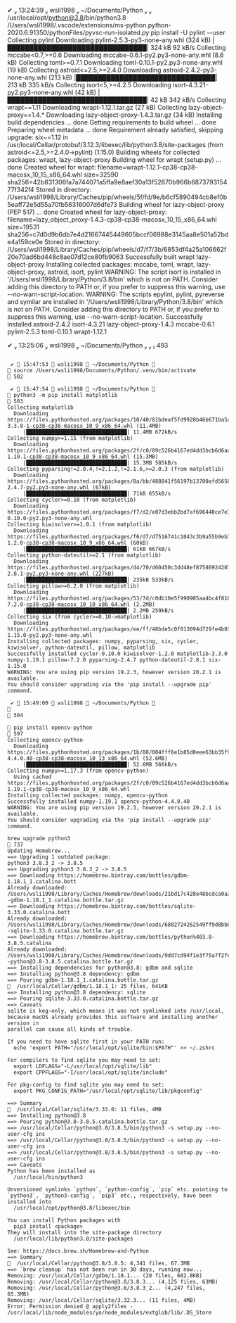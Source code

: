 
 ✔  13:24:39  wsli1998  ~/Documents/Python 
 /usr/local/opt/python@3.8/bin/python3.8 /Users/wsli1998/.vscode/extensions/ms-python.python-2020.6.91350/pythonFiles/pyvsc-run-isolated.py pip install -U pylint --user
Collecting pylint
  Downloading pylint-2.5.3-py3-none-any.whl (324 kB)
     |████████████████████████████████| 324 kB 92 kB/s 
Collecting mccabe<0.7,>=0.6
  Downloading mccabe-0.6.1-py2.py3-none-any.whl (8.6 kB)
Collecting toml>=0.7.1
  Downloading toml-0.10.1-py2.py3-none-any.whl (19 kB)
Collecting astroid<=2.5,>=2.4.0
  Downloading astroid-2.4.2-py3-none-any.whl (213 kB)
     |████████████████████████████████| 213 kB 335 kB/s 
Collecting isort<5,>=4.2.5
  Downloading isort-4.3.21-py2.py3-none-any.whl (42 kB)
     |████████████████████████████████| 42 kB 342 kB/s 
Collecting wrapt~=1.11
  Downloading wrapt-1.12.1.tar.gz (27 kB)
Collecting lazy-object-proxy==1.4.*
  Downloading lazy-object-proxy-1.4.3.tar.gz (34 kB)
  Installing build dependencies ... done
  Getting requirements to build wheel ... done
    Preparing wheel metadata ... done
Requirement already satisfied, skipping upgrade: six~=1.12 in /usr/local/Cellar/protobuf/3.12.3/libexec/lib/python3.8/site-packages (from astroid<=2.5,>=2.4.0->pylint) (1.15.0)
Building wheels for collected packages: wrapt, lazy-object-proxy
  Building wheel for wrapt (setup.py) ... done
  Created wheel for wrapt: filename=wrapt-1.12.1-cp38-cp38-macosx_10_15_x86_64.whl size=32590 sha256=42b831306fa7a744071a5ffa9e8aef30a13f52670b966b687379315477f342f4
  Stored in directory: /Users/wsli1998/Library/Caches/pip/wheels/5f/fd/9e/b6cf5890494cb8ef0b5eaff72e5d55a70fb56316007d6dfe73
  Building wheel for lazy-object-proxy (PEP 517) ... done
  Created wheel for lazy-object-proxy: filename=lazy_object_proxy-1.4.3-cp38-cp38-macosx_10_15_x86_64.whl size=19531 sha256=c7d0d9b6db7e4d21667445449605bccf06988e3145aa8e501a52bde4a159ce0e
  Stored in directory: /Users/wsli1998/Library/Caches/pip/wheels/d7/f7/3b/6853df4a25a106662f20e70ad6bd448c8ae07d12ce80fb9063
Successfully built wrapt lazy-object-proxy
Installing collected packages: mccabe, toml, wrapt, lazy-object-proxy, astroid, isort, pylint
  WARNING: The script isort is installed in '/Users/wsli1998/Library/Python/3.8/bin' which is not on PATH.
  Consider adding this directory to PATH or, if you prefer to suppress this warning, use --no-warn-script-location.
  WARNING: The scripts epylint, pylint, pyreverse and symilar are installed in '/Users/wsli1998/Library/Python/3.8/bin' which is not on PATH.
  Consider adding this directory to PATH or, if you prefer to suppress this warning, use --no-warn-script-location.
Successfully installed astroid-2.4.2 isort-4.3.21 lazy-object-proxy-1.4.3 mccabe-0.6.1 pylint-2.5.3 toml-0.10.1 wrapt-1.12.1

 ✔  13:25:06  wsli1998  ~/Documents/Python 
                                                                                                                                                                  493





```

 ✔  15:47:53  wsli1998  ~/Documents/Python 
 source /Users/wsli1998/Documents/Python/.venv/bin/activate                         502

 ✔  15:47:54  wsli1998  ~/Documents/Python 
 python3 -m pip install matplotlib                                                  503
Collecting matplotlib
  Downloading https://files.pythonhosted.org/packages/10/40/81bdeaf5fd9928b46b671ba5af588dfa5cb118bbf134fab47747c1e59fa4/matplotlib-3.3.0-1-cp38-cp38-macosx_10_9_x86_64.whl (11.4MB)
     |████████████████████████████████| 11.4MB 672kB/s 
Collecting numpy>=1.15 (from matplotlib)
  Downloading https://files.pythonhosted.org/packages/2f/c0/09c526b4167ed4dd3bcb6d6aa2103b4b50899e8eae89acde6455d43a37e4/numpy-1.19.1-cp38-cp38-macosx_10_9_x86_64.whl (15.3MB)
     |████████████████████████████████| 15.3MB 585kB/s 
Collecting pyparsing!=2.0.4,!=2.1.2,!=2.1.6,>=2.0.3 (from matplotlib)
  Downloading https://files.pythonhosted.org/packages/8a/bb/488841f56197b13700afd5658fc279a2025a39e22449b7cf29864669b15d/pyparsing-2.4.7-py2.py3-none-any.whl (67kB)
     |████████████████████████████████| 71kB 655kB/s 
Collecting cycler>=0.10 (from matplotlib)
  Downloading https://files.pythonhosted.org/packages/f7/d2/e07d3ebb2bd7af696440ce7e754c59dd546ffe1bbe732c8ab68b9c834e61/cycler-0.10.0-py2.py3-none-any.whl
Collecting kiwisolver>=1.0.1 (from matplotlib)
  Downloading https://files.pythonhosted.org/packages/f6/d7/d7516741c1043c3b9a55b9eb7762ec06bab4df1187705efd7dbb37d6f5ee/kiwisolver-1.2.0-cp38-cp38-macosx_10_9_x86_64.whl (60kB)
     |████████████████████████████████| 61kB 667kB/s 
Collecting python-dateutil>=2.1 (from matplotlib)
  Downloading https://files.pythonhosted.org/packages/d4/70/d60450c3dd48ef87586924207ae8907090de0b306af2bce5d134d78615cb/python_dateutil-2.8.1-py2.py3-none-any.whl (227kB)
     |████████████████████████████████| 235kB 533kB/s 
Collecting pillow>=6.2.0 (from matplotlib)
  Downloading https://files.pythonhosted.org/packages/53/7d/c0db10e5f990905aa4bc4f8166414d8a30fb766c1624ced9fe9a43a211d9/Pillow-7.2.0-cp38-cp38-macosx_10_10_x86_64.whl (2.2MB)
     |████████████████████████████████| 2.2MB 259kB/s 
Collecting six (from cycler>=0.10->matplotlib)
  Downloading https://files.pythonhosted.org/packages/ee/ff/48bde5c0f013094d729fe4b0316ba2a24774b3ff1c52d924a8a4cb04078a/six-1.15.0-py2.py3-none-any.whl
Installing collected packages: numpy, pyparsing, six, cycler, kiwisolver, python-dateutil, pillow, matplotlib
Successfully installed cycler-0.10.0 kiwisolver-1.2.0 matplotlib-3.3.0 numpy-1.19.1 pillow-7.2.0 pyparsing-2.4.7 python-dateutil-2.8.1 six-1.15.0
WARNING: You are using pip version 19.2.3, however version 20.2.1 is available.
You should consider upgrading via the 'pip install --upgrade pip' command.

 ✔  15:49:00  wsli1998  ~/Documents/Python 
                                                                                    504
```


```
 pip install opencv-python                                                                                                                                        597
Collecting opencv-python
  Downloading https://files.pythonhosted.org/packages/1b/88/004fff6e1b85d0eee63bb35f959000a170b1a16cc7503b93232d4f4284ea/opencv_python-4.4.0.40-cp38-cp38-macosx_10_13_x86_64.whl (52.6MB)
     |████████████████████████████████| 52.6MB 566kB/s 
Collecting numpy>=1.17.3 (from opencv-python)
  Using cached https://files.pythonhosted.org/packages/2f/c0/09c526b4167ed4dd3bcb6d6aa2103b4b50899e8eae89acde6455d43a37e4/numpy-1.19.1-cp38-cp38-macosx_10_9_x86_64.whl
Installing collected packages: numpy, opencv-python
Successfully installed numpy-1.19.1 opencv-python-4.4.0.40
WARNING: You are using pip version 19.2.3, however version 20.2.1 is available.
You should consider upgrading via the 'pip install --upgrade pip' command.
```


```
brew upgrade python3                                                     737
Updating Homebrew...
==> Upgrading 1 outdated package:
python3 3.8.3_2 -> 3.8.5
==> Upgrading python3 3.8.3_2 -> 3.8.5
==> Downloading https://homebrew.bintray.com/bottles/gdbm-1.18.1_1.catalina.bott
Already downloaded: /Users/wsli1998/Library/Caches/Homebrew/downloads/21bd17c428e48bcdca0a388899e5f618c52ea2f80af79fc5bf25f28cd59ca2b2--gdbm-1.18.1_1.catalina.bottle.tar.gz
==> Downloading https://homebrew.bintray.com/bottles/sqlite-3.33.0.catalina.bott
Already downloaded: /Users/wsli1998/Library/Caches/Homebrew/downloads/6802724262549ff9d8bb8483907888d3d4f59b87c720f6e595081ef217c6eb6c--sqlite-3.33.0.catalina.bottle.tar.gz
==> Downloading https://homebrew.bintray.com/bottles/python%403.8-3.8.5.catalina
Already downloaded: /Users/wsli1998/Library/Caches/Homebrew/downloads/9dd7cd94f1e3f75a7f2fe63c7333d9de7e8241f212eeaa1e774c45fff2da63f8--python@3.8-3.8.5.catalina.bottle.tar.gz
==> Installing dependencies for python@3.8: gdbm and sqlite
==> Installing python@3.8 dependency: gdbm
==> Pouring gdbm-1.18.1_1.catalina.bottle.tar.gz
🍺  /usr/local/Cellar/gdbm/1.18.1_1: 25 files, 641KB
==> Installing python@3.8 dependency: sqlite
==> Pouring sqlite-3.33.0.catalina.bottle.tar.gz
==> Caveats
sqlite is keg-only, which means it was not symlinked into /usr/local,
because macOS already provides this software and installing another version in
parallel can cause all kinds of trouble.

If you need to have sqlite first in your PATH run:
  echo 'export PATH="/usr/local/opt/sqlite/bin:$PATH"' >> ~/.zshrc

For compilers to find sqlite you may need to set:
  export LDFLAGS="-L/usr/local/opt/sqlite/lib"
  export CPPFLAGS="-I/usr/local/opt/sqlite/include"

For pkg-config to find sqlite you may need to set:
  export PKG_CONFIG_PATH="/usr/local/opt/sqlite/lib/pkgconfig"

==> Summary
🍺  /usr/local/Cellar/sqlite/3.33.0: 11 files, 4MB
==> Installing python@3.8
==> Pouring python@3.8-3.8.5.catalina.bottle.tar.gz
==> /usr/local/Cellar/python@3.8/3.8.5/bin/python3 -s setup.py --no-user-cfg ins
==> /usr/local/Cellar/python@3.8/3.8.5/bin/python3 -s setup.py --no-user-cfg ins
==> /usr/local/Cellar/python@3.8/3.8.5/bin/python3 -s setup.py --no-user-cfg ins
==> Caveats
Python has been installed as
  /usr/local/bin/python3

Unversioned symlinks `python`, `python-config`, `pip` etc. pointing to
`python3`, `python3-config`, `pip3` etc., respectively, have been installed into
  /usr/local/opt/python@3.8/libexec/bin

You can install Python packages with
  pip3 install <package>
They will install into the site-package directory
  /usr/local/lib/python3.8/site-packages

See: https://docs.brew.sh/Homebrew-and-Python
==> Summary
🍺  /usr/local/Cellar/python@3.8/3.8.5: 4,341 files, 67.3MB
==> `brew cleanup` has not been run in 30 days, running now...
Removing: /usr/local/Cellar/gdbm/1.18.1... (20 files, 602.8KB)
Removing: /usr/local/Cellar/python@3.8/3.8.3... (4,125 files, 63MB)
Removing: /usr/local/Cellar/python@3.8/3.8.3_2... (4,247 files, 65.3MB)
Removing: /usr/local/Cellar/sqlite/3.32.3... (11 files, 4MB)
Error: Permission denied @ apply2files - /usr/local/lib/node_modules/yo/node_modules/extglob/lib/.DS_Store
```